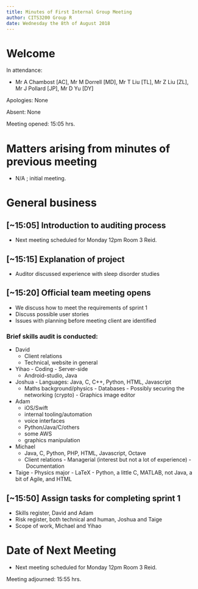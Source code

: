 ```yaml
---
title: Minutes of First Internal Group Meeting 
author: CITS3200 Group R
date: Wednesday the 8th of August 2018
---
```


# Welcome

In attendance: 

- Mr A Chambost [AC], Mr M Dorrell [MD], Mr T Liu [TL], Mr Z Liu [ZL], Mr J Pollard [JP], Mr D Yu [DY]

Apologies: None

Absent: None

Meeting opened: 15:05 hrs. 

# Matters arising from minutes of previous meeting

- N/A ; initial meeting.

# General business

## [~15:05] Introduction to auditing process
- Next meeting scheduled for Monday 12pm Room 3 Reid.

## [~15:15] Explanation of project
- Auditor discussed experience with sleep disorder studies

## [~15:20] Official team meeting opens
- We discuss how to meet the requirements of sprint 1
- Discuss possible user stories
- Issues with planning before meeting client are identified
    
### Brief skills audit is conducted:
- David
  - Client relations
  - Technical, website in general
- Yihao
  - Coding
  - Server-side 
  - Android-studio, Java 
- Joshua
  - Languages: Java, C, C++, Python, HTML, Javascript
  - Maths background/physics
  - Databases
  - Possibly securing the networking (crypto)
  - Graphics image editor
- Adam
  - iOS/Swift
  - internal tooling/automation
  - voice interfaces
  - Python/Java/C/others
  - some AWS
  - graphics manipulation
- Michael
  - Java, C, Python, PHP, HTML, Javascript, Octave
  - Client relations
  - Managerial (interest but not a lot of experience)
  - Documentation
- Taige
  - Physics major
  - LaTeX
  - Python, a little C, MATLAB, not Java, a bit of Agile, and HTML

## [~15:50] Assign tasks for completing sprint 1
- Skills register, David and Adam
- Risk register, both technical and human, Joshua and Taige
- Scope of work, Michael and Yihao

# Date of Next Meeting
- Next meeting scheduled for Monday 12pm Room 3 Reid.

Meeting adjourned: 15:55 hrs. 
